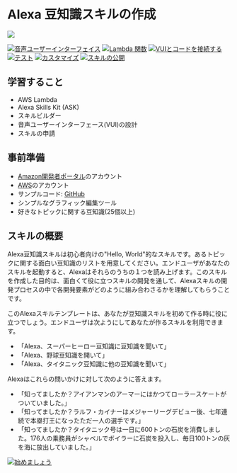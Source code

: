 # Alexa 豆知識スキルの作成

<img src="https://m.media-amazon.com/images/G/01/mobile-apps/dex/alexa/alexa-skills-kit/tutorials/quiz-game/header._TTH_.png" />

[![音声ユーザーインターフェイス](https://m.media-amazon.com/images/G/01/mobile-apps/dex/alexa/alexa-skills-kit/jp/tutorials/navigation/1-off.png)](instructions/1-voice-user-interface.md)
[![Lambda 関数](https://m.media-amazon.com/images/G/01/mobile-apps/dex/alexa/alexa-skills-kit/jp/tutorials/navigation/2-off.png)](instructions/2-lambda-function.md)
[![VUIとコードを接続する](https://m.media-amazon.com/images/G/01/mobile-apps/dex/alexa/alexa-skills-kit/jp/tutorials/navigation/3-off.png)](instructions/3-connect-vui-to-code.md)
[![テスト](https://m.media-amazon.com/images/G/01/mobile-apps/dex/alexa/alexa-skills-kit/jp/tutorials/navigation/4-off.png)](instructions/4-testing.md)
[![カスタマイズ](https://m.media-amazon.com/images/G/01/mobile-apps/dex/alexa/alexa-skills-kit/jp/tutorials/navigation/5-off.png)](instructions/5-customization.md)
[![スキルの公開](https://m.media-amazon.com/images/G/01/mobile-apps/dex/alexa/alexa-skills-kit/jp/tutorials/navigation/6-off.png)](instructions/6-publication.md)

## 学習すること
*  AWS Lambda
*  Alexa Skills Kit (ASK)
*  スキルビルダー
*  音声ユーザーインターフェース(VUI)の設計
*  スキルの申請

## 事前準備
*  [Amazon開発者ポータル](http://developer.amazon.com)のアカウント
*  [AWS](http://aws.amazon.com/)のアカウント
*  サンプルコード: [GitHub](src/index.js)
*  シンプルなグラフィック編集ツール
*  好きなトピックに関する豆知識(25個以上)

## スキルの概要
Alexa豆知識スキルは初心者向けの"Hello, World"的なスキルです。あるトピックに関する面白い豆知識のリストを用意してください。エンドユーザがあなたのスキルを起動すると、Alexaはそれらのうちの１つを読み上げます。このスキルを作成した目的は、面白くて役に立つスキルの開発を通して、Alexaスキルの開発プロセスの中で各開発要素がどのように組み合わさるかを理解してもらうことです。

このAlexaスキルテンプレートは、あなたが豆知識スキルを初めて作る時に役に立つでしょう。エンドユーザは次ようにしてあなたが作るスキルを利用できます。

*  「Alexa、スーパーヒーロー豆知識に豆知識を聞いて」
*  「Alexa、野球豆知識を開いて」
*  「Alexa、タイタニック豆知識に他の豆知識を聞いて」

Alexaはこれらの問いかけに対して次のように答えます。

*  「知ってましたか？アイアンマンのアーマーにはかつてローラースケートがついていました。」
*  「知ってましたか？ラルフ・カイナーはメジャーリーグデビュー後、七年連続で本塁打王になったただ一人の選手です。」
*  「知ってましたか？タイタニック号は一日に600トンの石炭を消費しました。176人の乗務員がシャベルでボイラーに石炭を投入し、毎日100トンの灰を海に放出していました。」

<!--このスキルの動作例を見たい場合は、[Alexaスキルストア](http://amazon.com/skills)から[Gloucester Facts](https://www.amazon.com/Robert-McCauley-Gloucester-Facts/dp/B01I5MOIA2/)を有効化して使ってみてください。-->

[![始めましょう](https://m.media-amazon.com/images/G/01/mobile-apps/dex/alexa/alexa-skills-kit/jp/tutorials/general/buttons/button_get_started.png)](instructions/1-voice-user-interface.md)
